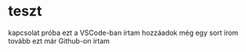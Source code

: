 # teszt
kapcsolat próba
ezt a VSCode-ban írtam
hozzáadok még egy sort
írom tovább
ezt már Github-on írtam